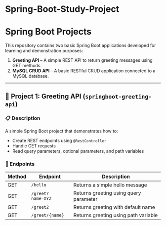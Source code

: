 # Spring-Boot-Study-Project


# Spring Boot Projects

This repository contains two basic Spring Boot applications developed for learning and demonstration purposes:

1. **Greeting API** – A simple REST API to return greeting messages using GET methods.
2. **MySQL CRUD API** – A basic RESTful CRUD application connected to a MySQL database.

---

## 🧪 Project 1: Greeting API (`springboot-greeting-api`)

### 📋 Description
A simple Spring Boot project that demonstrates how to:
- Create REST endpoints using `@RestController`
- Handle GET requests
- Read query parameters, optional parameters, and path variables

### 📁 Endpoints

| Method | Endpoint            | Description                                |
|--------|---------------------|--------------------------------------------|
| GET    | `/hello`            | Returns a simple hello message             |
| GET    | `/greet?name=XYZ`   | Returns greeting using query parameter     |
| GET    | `/greet2`            | Returns greeting with default name         |
| GET    | `/greet/{name}`     | Returns greeting using path variable       |

